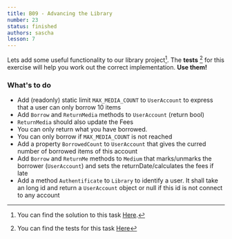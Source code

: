 ```yaml
---
title: B09 - Advancing the Library
number: 23
status: finished
authors: sascha
lesson: 7
---
```


Lets add some useful functionality to our library project[^solution]. The **tests** [^tests] for this exercise will help you work out the correct implementation. **Use them!**

[^tests]:
    You can find the tests for this task [Here](https://github.com/satkowski/csharp-lessons-exercise-solutions/tree/master/lesson_07/B09_advanced_example/Tests)

[^solution]:
    You can find the solution to this task [Here](https://github.com/satkowski/csharp-lessons-exercise-solutions/tree/master/lesson_07/B09_advanced_example/ExerciseSolution/).

### What's to do

- Add (readonly) static limit `MAX_MEDIA_COUNT` to `UserAccount` to express that a user can only borrow 10 items
- Add `Borrow` and `ReturnMedia` methods to `UserAccount` (return bool)
- `ReturnMedia` should also update the Fees
- You can only return what you have borrowed. 
- You can only borrow if `MAX_MEDIA_COUNT` is not reached
- Add a property `BorrowedCount` to `UserAccount` that gives the curred number of borrowed items of this account
- Add `Borrow` and `ReturnMe` methods to `Medium` that marks/unmarks the borrower (`UserAccount`) and sets the returnDate/calculates the fees if late
- Add a method `Authentificate` to `Library` to identify a user. It shall take an long id and return a `UserAccount` object or null if this id is not connect to any account
